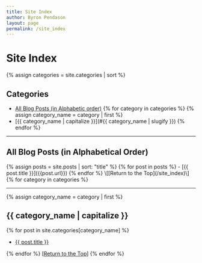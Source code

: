 ```yaml
---
title: Site Index
author: Byron Pendason
layout: page
permalink: /site_index
---
```


# Site Index

{% assign categories = site.categories | sort %}

## Categories
- [All Blog Posts (in Alphabetic order)](#all-blog-posts)
{% for category in categories %}
{% assign category_name = category | first %}
- [{{ category_name | capitalize }}](#{{ category_name | slugify }})
{% endfor %}
* * *
<h2 id="all-blog-posts"> All Blog Posts (in Alphabetical Order)</h2>
{% assign posts = site.posts | sort: "title" %}
{% for post in posts %}
- [{{ post.title }}]({{post.url}})
{% endfor %}
\[[Return to the Top](/site_index)\]
{% for category in categories %}

* * *

{% assign category_name = category | first %}

<h2 id="{{ category_name | slugify }}">{{ category_name | capitalize }}</h2>

{% for post in site.categories[category_name] %}

- [{{ post.title }}]({{post.url}})

{% endfor %}
\[[Return to the Top](/site_index)\]
{% endfor %}
